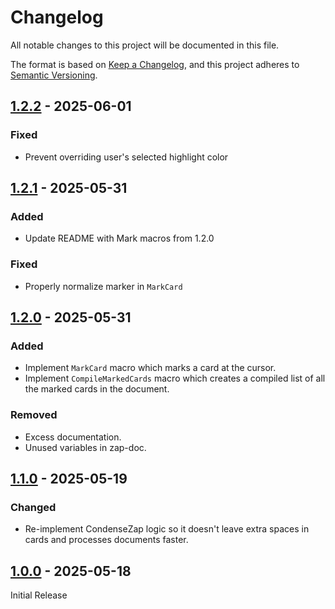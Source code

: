 # Changelog

All notable changes to this project will be documented in this file.

The format is based on [Keep a Changelog](https://keepachangelog.com/en/1.1.0/),
and this project adheres to
[Semantic Versioning](https://semver.org/spec/v2.0.0.html).

## [1.2.2] - 2025-06-01

### Fixed

- Prevent overriding user's selected highlight color

## [1.2.1] - 2025-05-31

### Added

- Update README with Mark macros from 1.2.0

### Fixed

- Properly normalize marker in `MarkCard`

## [1.2.0] - 2025-05-31

### Added

- Implement `MarkCard` macro which marks a card at the cursor.
- Implement `CompileMarkedCards` macro which creates a compiled list of all the
  marked cards in the document.

### Removed

- Excess documentation.
- Unused variables in zap-doc.

## [1.1.0] - 2025-05-19

### Changed

- Re-implement CondenseZap logic so it doesn't leave extra spaces in cards and
  processes documents faster.

## [1.0.0] - 2025-05-18

Initial Release

[1.2.2]: https://github.com/shreerammodi/debate-scripts/compare/v1.2.1...v1.2.2
[1.2.1]: https://github.com/shreerammodi/debate-scripts/compare/v1.2.0...v1.2.1
[1.2.0]: https://github.com/shreerammodi/debate-scripts/compare/v1.1.0...v1.2.0
[1.1.0]: https://github.com/shreerammodi/debate-scripts/compare/v1.0.0...v1.1.0
[1.0.0]: https://github.com/shreerammodi/debate-scripts/releases/tag/v1.0.0
